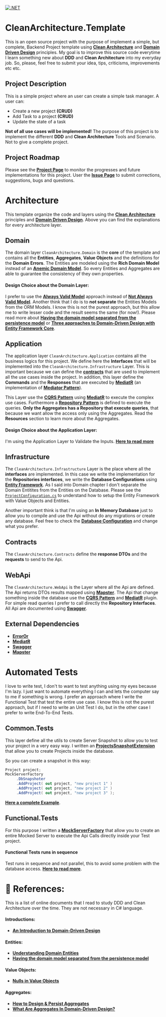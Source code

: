[![.NET](https://github.com/kikutano/CleanArchitecture.Template/actions/workflows/dotnet.yml/badge.svg)](https://github.com/kikutano/CleanArchitecture.Template/actions/workflows/dotnet.yml)

# CleanArchitecture.Template

This is an open source project with the purpose of implement a simple, but complete, Backend Project template using [**Clean Architecture**](https://blog.cleancoder.com/uncle-bob/2012/08/13/the-clean-architecture.html) and [**Domain Driven Design**](https://khalilstemmler.com/articles/domain-driven-design-intro/) principles.
My goal is to improve this source code everytime I learn something new about **DDD** and **Clean Architecture** into my everyday job.
So, please, feel free to submit your idea, tips, criticisms, improvements etc etc.

## Project Description
This is a simple project where an user can create a simple task manager. A user can:
- Create a new project **(CRUD)**
- Add Task to a project **(CRUD)**
- Update the state of a task

**Not of all use cases will be implemented!** The purpose of this project is to implement the different **DDD**
and **Clean Architecture** Tools and Scenario. Not to give a complete project.

## Project Roadmap
Please see the [**Project Page**](https://github.com/users/kikutano/projects/2/views/1) to monitor the progresses and future implementations for this project.
User the [**Issue Page**](https://github.com/kikutano/CleanArchitecture.Template/issues) to submit corrections, suggestions, bugs and questions.

# Architecture
This template organize the code and layers using the [**Clean Architecture**](https://blog.cleancoder.com/uncle-bob/2012/08/13/the-clean-architecture.html) principles and  [**Domain Driven Design**](https://khalilstemmler.com/articles/domain-driven-design-intro/). Above you can find the explanations for every architecture layer.

## Domain
The domain layer ```CleanArchitecture.Domain``` is the **core** of the template and contains all the **Entities**, **Aggregates**, **Value Objects** and the definitions for the **Domain Errors**. The Entities are modeled using the **Rich Domain Model** instead of an [**Anemic Domain Model**](https://martinfowler.com/bliki/AnemicDomainModel.html). So every Entities and Aggregates are able to guarantee the consistency of they own properties.

#### Design Choice about the Domain Layer:
I prefer to use the [**Always Valid Model**](https://enterprisecraftsmanship.com/posts/always-valid-domain-model/) approach instead of [**Not Always Valid Model**](https://enterprisecraftsmanship.com/posts/always-valid-vs-not-always-valid-domain-model/). Another think that I do is to **not separate** the Entities Models from the ORM Models. I know this is not the purest approach, but this allow me to write lesser code and the result seems the same (for now!). Please read more about [**Having the domain model separated from the persistence model**](https://enterprisecraftsmanship.com/posts/having-the-domain-model-separate-from-the-persistence-model/) or [**Three approaches to Domain-Driven Design with Entity Framework Core**](https://www.thereformedprogrammer.net/three-approaches-to-domain-driven-design-with-entity-framework-core).

## Application
The application layer ```CleanArchitecture.Application``` contains all the business logics for this project. We define here the **Interfaces** that will be implemented into the ```CleanArchitecture.Infrastructure``` Layer. This is important because we can define the [**contracts**](https://medium.com/javarevisited/oop-good-practices-coding-to-the-interface-baea84fd60d3#:~:text=Simple%3A%20%E2%80%9CCoding%20to%20interfaces%2C,actual%20class%20with%20the%20implementation.) that are used to implement all the use cases inside the project. In addition, this layer define the **Commands** and the **Responses** that are executed by [**MediatR**](https://github.com/jbogard/MediatR) (an implementation of [**Mediator Pattern**](https://refactoring.guru/design-patterns/mediator)).

This Layer use the [**CQRS Pattern**](https://martinfowler.com/bliki/CQRS.html) using [**MediatR**](https://github.com/jbogard/MediatR) to execute the complex use cases. Furthermore a [**Repository Pattern**](https://learn.microsoft.com/en-us/dotnet/architecture/microservices/microservice-ddd-cqrs-patterns/infrastructure-persistence-layer-design) is defined to execute the queries. **Only the Aggregates has a Repository that execute queries**, that because we want allow the access only using the Aggregates. Read the **Resources** section to learn more about the  Aggregates.

#### Design Choice about the Application Layer:
I'm using the Application Layer to Validate the Inputs. [**Here to read more**](https://verraes.net/2015/02/form-command-model-validation/)

## Infrastructure
The ```CleanArchitecture.Infrastructure``` Layer is the place where all the **interfaces** are implemented. In this case we write the implementation for the **Repositories interfaces**, we write the **Database Configurations** using [**Entity Framework**](https://github.com/dotnet/efcore). As I said into Domain chapter I don't separate the Domain Entitites from the Entities on the Database. Please see the [```ProjectConfiguration.cs```](https://github.com/kikutano/CleanArchitecture.Template/blob/main/CleanArchitecture.Infrastructure/Persistence/EntityTypeConfigurations/ProjectConfiguration.cs) to understand how to setup the Entity Framework with Value Objects and Entities.

Another important think is that I'm using an **In Memory Database** just to allow you to compile and use the Api without do any migrations or create any database. Feel free to check the [**Database Configuration**](https://github.com/kikutano/CleanArchitecture.Template/blob/main/CleanArchitecture.Infrastructure/DependencyInjection.cs) and change what you prefer.

## Contracts
The ```CleanArchitecture.Contracts``` define the **response DTOs** and the **requests** to send to the Api. 

## WebApi
The ```CleanArchitecture.WebApi``` is the Layer where all the Api are defined. The Api returns DTOs results mapped using [**Mapster**](https://github.com/MapsterMapper/Mapster). The Api that change something inside the database use the [**CQRS Pattern**](https://martinfowler.com/bliki/CQRS.html) and [**MediatR**](https://github.com/jbogard/MediatR) plugin. For simple read queries I prefer to call directly the **Repository Interfaces**. All Api are documented using [**Swagger**](https://learn.microsoft.com/en-us/aspnet/core/tutorials/web-api-help-pages-using-swagger?view=aspnetcore-6.0).

## External Dependencies
- [**ErrorOr**](https://github.com/amantinband/error-or)
- [**MediatR**](https://github.com/jbogard/MediatR)
- [**Swagger**](https://learn.microsoft.com/en-us/aspnet/core/tutorials/web-api-help-pages-using-swagger?view=aspnetcore-6.0)
- [**Mapster**](https://github.com/MapsterMapper/Mapster)

# Automated Tests
I love to write test, I don't to want to test anything using my eyes because I'm lazy. I just want to automate everything I can and lets the computer say to me if something is wrong. I prefer an approach where I write the Functional Test that test the entire use case. I know this is not the purest approach, but if I need to write an Unit Test I do, but in the other case I prefer to write End-To-End Tests. 

## Common.Tests
This layer define all the utils to create Server Snapshot to allow you to test your project in a very easy way. I written an [**ProjectsSnapshotExtension**](https://github.com/kikutano/CleanArchitecture.Template/blob/main/CleanArchitecture.Common.Tests/DatabaseSnapshot/ProjectsSnapshotExtension.cs) that allow you to create Projects inside the database.

So you can create a snapshot in this way:

```csharp
Project project;
MockServerFactory
     .DbSnapshoter
     .AddProject( out project, "new project 1" )
     .AddProject( out project, "new project 2" )
     .AddProject( out project, "new project 3" );
```

[**Here a complete Example**](https://github.com/kikutano/CleanArchitecture.Template/blob/main/CleanArchitecture.Functional.Tests/Projects/GetAll.cs).

## Functional.Tests
For this purpose I written a [**MockServerFactory**](https://github.com/kikutano/CleanArchitecture.Template/blob/main/CleanArchitecture.Functional.Tests/Common/MockServerFactory.cs) that allow you to create an entire Mocked Server to execute the Api Calls directly inside your Test project. 

#### Functional Tests runs in sequence
Test runs in sequence and not parallel, this to avoid some problem with the database access. [**Here to read more**](https://stackoverflow.com/questions/1408175/execute-unit-tests-serially-rather-than-in-parallel).

# 📖 References:
This is a list of online documents that I read to study DDD and Clean Architecture over the time. They are not necessary in C# language. 
#### Introductions:
- [**An Introduction to Domain-Driven Design**](https://khalilstemmler.com/articles/domain-driven-design-intro)

#### Entities:
- [**Understanding Domain Entities**](https://khalilstemmler.com/articles/typescript-domain-driven-design/entities/)
- [**Having the domain model separated from the persistence model**](https://enterprisecraftsmanship.com/posts/having-the-domain-model-separate-from-the-persistence-model/)

#### Value Objects:
- [**Nulls in Value Objects**](https://enterprisecraftsmanship.com/posts/nulls-in-value-objects/)

#### Aggregates:
- [**How to Design & Persist Aggregates**](https://khalilstemmler.com/articles/typescript-domain-driven-design/aggregate-design-persistence/)
- [**What Are Aggregates In Domain-Driven Design?**](https://www.jamesmichaelhickey.com/domain-driven-design-aggregates/)